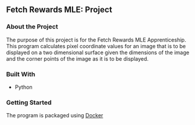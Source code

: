 ## Fetch Rewards MLE: Project

### About the Project
The purpose of this project is for the Fetch Rewards MLE Apprenticeship. This program calculates pixel coordinate values for an image that is to be displayed on a two dimensional surface given the dimensions of the image and the corner points of the image as it is to be displayed. 

### Built With
- Python

### Getting Started
The program is packaged using [Docker](https://www.docker.com/)
